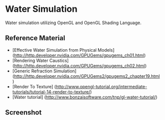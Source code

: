 # Water Simulation
Water simulation utilizing OpenGL and OpenGL Shading Language.
## Reference Material
- [Effective Water Simulation from Physical Models]
(http://http.developer.nvidia.com/GPUGems/gpugems_ch01.html)
- [Rendering Water Caustics]
(http://http.developer.nvidia.com/GPUGems/gpugems_ch02.html)
- [Generic Refraction Simulation]
(http://http.developer.nvidia.com/GPUGems2/gpugems2_chapter19.html)
- [Render To Texture]
(http://www.opengl-tutorial.org/intermediate-tutorials/tutorial-14-render-to-texture/)
- [Water tutorial]
(http://www.bonzaisoftware.com/tnp/gl-water-tutorial/)

## Screenshot
